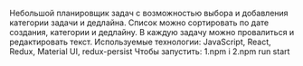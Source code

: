 Небольшой планировщик задач с возможностью выбора и добавления категории задачи и дедлайна. 
Список можно сортировать по дате создания, категории и дедлайну. В каждую задачу можно провалиться и редактировать текст.
Используемые технологии: JavaScript, React, Redux, Material UI, redux-persist
Чтобы запустить: 
1.npm i 
2.npm run start